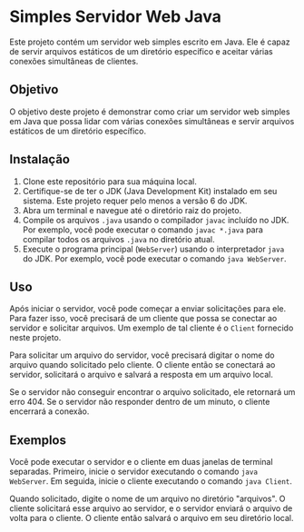 # Simples Servidor Web Java

Este projeto contém um servidor web simples escrito em Java. Ele é capaz de servir arquivos estáticos de um diretório específico e aceitar várias conexões simultâneas de clientes.

## Objetivo

O objetivo deste projeto é demonstrar como criar um servidor web simples em Java que possa lidar com várias conexões simultâneas e servir arquivos estáticos de um diretório específico.

## Instalação

1. Clone este repositório para sua máquina local.
2. Certifique-se de ter o JDK (Java Development Kit) instalado em seu sistema. Este projeto requer pelo menos a versão 6 do JDK.
3. Abra um terminal e navegue até o diretório raiz do projeto.
4. Compile os arquivos `.java` usando o compilador `javac` incluído no JDK. Por exemplo, você pode executar o comando `javac *.java` para compilar todos os arquivos `.java` no diretório atual.
5. Execute o programa principal (`WebServer`) usando o interpretador `java` do JDK. Por exemplo, você pode executar o comando `java WebServer`.

## Uso

Após iniciar o servidor, você pode começar a enviar solicitações para ele. Para fazer isso, você precisará de um cliente que possa se conectar ao servidor e solicitar arquivos. Um exemplo de tal cliente é o `Client` fornecido neste projeto.

Para solicitar um arquivo do servidor, você precisará digitar o nome do arquivo quando solicitado pelo cliente. O cliente então se conectará ao servidor, solicitará o arquivo e salvará a resposta em um arquivo local.

Se o servidor não conseguir encontrar o arquivo solicitado, ele retornará um erro 404. Se o servidor não responder dentro de um minuto, o cliente encerrará a conexão.

## Exemplos

Você pode executar o servidor e o cliente em duas janelas de terminal separadas. Primeiro, inicie o servidor executando o comando `java WebServer`. Em seguida, inicie o cliente executando o comando `java Client`.

Quando solicitado, digite o nome de um arquivo no diretório "arquivos". O cliente solicitará esse arquivo ao servidor, e o servidor enviará o arquivo de volta para o cliente. O cliente então salvará o arquivo em seu diretório local.